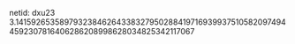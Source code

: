 netid: dxu23
3.141592653589793238462643383279502884197169399375105820974944592307816406286208998628034825342117067
